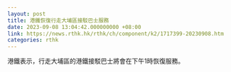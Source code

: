 ```yaml
---
layout: post
title: 港鐵恢復行走大埔區接駁巴士服務
date: 2023-09-08 13:04:42.000000000 +08:00
link: https://news.rthk.hk/rthk/ch/component/k2/1717399-20230908.htm
categories: rthk
---
```


港鐵表示，行走大埔區的港鐵接駁巴士將會在下午1時恢復服務。

